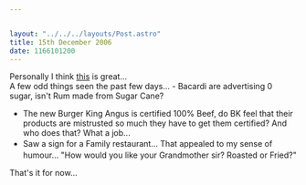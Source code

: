 ```yaml
---


layout: "../../../layouts/Post.astro"
title: 15th December 2006
date: 1166101200
---
```



Personally I think <a href="https://media.nothingtoxic.com/uploads/4d7d011778fc4d6891bcedbec9710967.swf" target="_blank">this</a> is great...<br />A few odd things seen the past few days... - Bacardi are advertising 0 sugar, isn&#39;t Rum made from Sugar Cane?<ul><li>The new Burger King Angus is certified 100% Beef, do BK feel that their products are mistrusted so much they have to get them certified? And who does that? What a job...</li><li><span style="line-height: 1.538em;">Saw a sign for a Family restaurant... That appealed to my sense of humour... &quot;How would you like your Grandmother sir? Roasted or Fried?&quot;</li></ul>

That&#39;s it for now...
